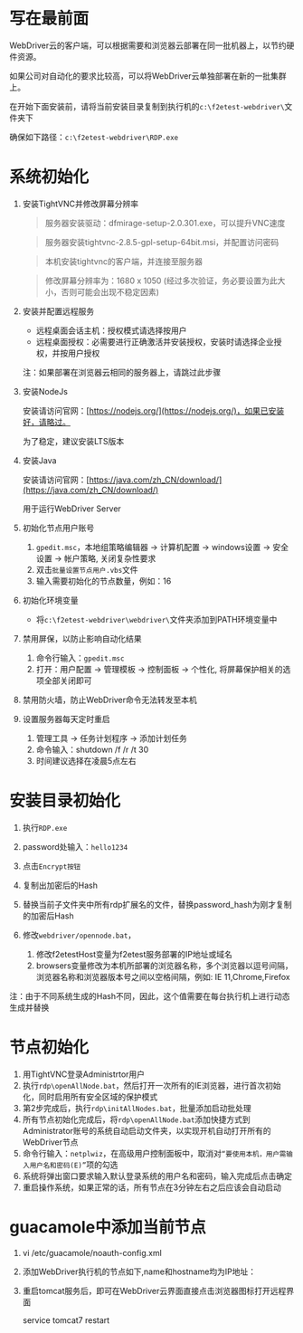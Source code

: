 写在最前面
====================

WebDriver云的客户端，可以根据需要和浏览器云部署在同一批机器上，以节约硬件资源。

如果公司对自动化的要求比较高，可以将WebDriver云单独部署在新的一批集群上。

在开始下面安装前，请将当前安装目录复制到执行机的`c:\f2etest-webdriver\`文件夹下

确保如下路径：`c:\f2etest-webdriver\RDP.exe`

系统初始化
====================

1. 安装TightVNC并修改屏幕分辨率

    > 服务器安装驱动：dfmirage-setup-2.0.301.exe，可以提升VNC速度

    > 服务器安装tightvnc-2.8.5-gpl-setup-64bit.msi，并配置访问密码

    > 本机安装tightvnc的客户端，并连接至服务器

    > 修改屏幕分辨率为：1680 x 1050 (经过多次验证，务必要设置为此大小，否则可能会出现不稳定因素)

2. 安装并配置远程服务

    * 远程桌面会话主机：授权模式请选择按用户
    * 远程桌面授权：必需要进行正确激活并安装授权，安装时请选择企业授权，并按用户授权

    注：如果部署在浏览器云相同的服务器上，请跳过此步骤

3. 安装NodeJs

    安装请访问官网：[https://nodejs.org/](https://nodejs.org/)，如果已安装好，请略过。

    为了稳定，建议安装LTS版本

4. 安装Java

    安装请访问官网：[https://java.com/zh_CN/download/](https://java.com/zh_CN/download/)

    用于运行WebDriver Server

5. 初始化节点用户账号

    1. `gpedit.msc`，本地组策略编辑器 -> 计算机配置 -> windows设置 -> 安全设置 -> 帐户策略, 关闭复杂性要求
    2. 双击`批量设置节点用户.vbs`文件
    3. 输入需要初始化的节点数量，例如：16

6. 初始化环境变量

    * 将`c:\f2etest-webdriver\webdriver\`文件夹添加到PATH环境变量中

7. 禁用屏保，以防止影响自动化结果

    1. 命令行输入：`gpedit.msc`
    2. 打开：用户配置 -> 管理模板 -> 控制面板 -> 个性化, 将屏幕保护相关的选项全部关闭即可

8. 禁用防火墙，防止WebDriver命令无法转发至本机

9. 设置服务器每天定时重启

    1. 管理工具 -> 任务计划程序 -> 添加计划任务
    2. 命令输入：shutdown /f /r /t 30
    3. 时间建议选择在凌晨5点左右


安装目录初始化
====================

1. 执行`RDP.exe`
2. password处输入：`hello1234`
3. 点击`Encrypt按钮`
4. 复制出加密后的Hash
5. 替换当前子文件夹中所有rdp扩展名的文件，替换password_hash为刚才复制的加密后Hash
6. 修改`webdriver/opennode.bat`，

    1. 修改f2etestHost变量为f2etest服务部署的IP地址或域名
    2. browsers变量修改为本机所部署的浏览器名称，多个浏览器以逗号间隔，浏览器名称和浏览器版本号之间以空格间隔，例如: IE 11,Chrome,Firefox

注：由于不同系统生成的Hash不同，因此，这个值需要在每台执行机上进行动态生成并替换

节点初始化
====================

1. 用TightVNC登录Administrtor用户
2. 执行`rdp\openAllNode.bat`，然后打开一次所有的IE浏览器，进行首次初始化，同时启用所有安全区域的保护模式
3. 第2步完成后，执行`rdp\initAllNodes.bat`，批量添加启动批处理
4. 所有节点初始化完成后，将`rdp\openAllNode.bat`添加快捷方式到Administrator账号的系统自动启动文件夹，以实现开机自动打开所有的WebDriver节点
5. 命令行输入：`netplwiz`，在高级用户控制面板中，取消对`“要使用本机，用户需输入用户名和密码(E)”`项的勾选
6. 系统将弹出窗口要求输入默认登录系统的用户名和密码，输入完成后点击确定
7. 重启操作系统，如果正常的话，所有节点在3分钟左右之后应该会自动启动

guacamole中添加当前节点
====================

1. vi /etc/guacamole/noauth-config.xml
2. 添加WebDriver执行机的节点如下,name和hostname均为IP地址：

    <config name="x.x.x.x" protocol="rdp">
        <param name="hostname" value="x.x.x.x" />
        <param name="port" value="3389" />
        <param name="enable-drive" value="true" />
    </config>

3. 重启tomcat服务后，即可在WebDriver云界面直接点击浏览器图标打开远程界面

    service tomcat7 restart